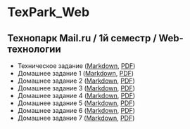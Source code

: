 # TexPark_Web

## Технопарк Mail.ru / 1й семестр / Web-технологии
- Техническое задание ([Markdown](files/markdown/technical_details.md),<!-- [HTML](files/html/technical_details.html),--> [PDF](files/pdf/technical_details.pdf))
- Домашнее задание 1 ([Markdown](files/markdown/task-1.md),<!-- [HTML](files/html/task-1.html),--> [PDF](files/pdf/task-1.pdf))
- Домашнее задание 2 ([Markdown](files/markdown/task-2.md),<!-- [HTML](files/html/task-2.html),--> [PDF](files/pdf/task-2.pdf))
- Домашнее задание 3 ([Markdown](files/markdown/task-3.md),<!-- [HTML](files/html/task-3.html),--> [PDF](files/pdf/task-3.pdf))
- Домашнее задание 4 ([Markdown](files/markdown/task-4.md),<!-- [HTML](files/html/task-4.html),--> [PDF](files/pdf/task-4.pdf))
- Домашнее задание 5 ([Markdown](files/markdown/task-5.md),<!-- [HTML](files/html/task-5.html),--> [PDF](files/pdf/task-5.pdf))
- Домашнее задание 6 ([Markdown](files/markdown/task-6.md),<!-- [HTML](files/html/task-6.html),--> [PDF](files/pdf/task-6.pdf))
- Домашнее задание 7 ([Markdown](files/markdown/task-7.md),<!-- [HTML](files/html/task-7.html),--> [PDF](files/pdf/task-7.pdf))
